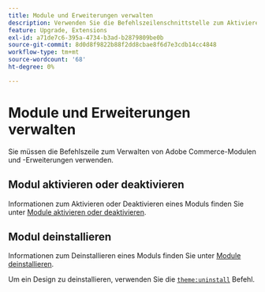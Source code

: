 ```yaml
---
title: Module und Erweiterungen verwalten
description: Verwenden Sie die Befehlszeilenschnittstelle zum Aktivieren, Deaktivieren und Deinstallieren von Adobe Commerce-Modulen und -Erweiterungen.
feature: Upgrade, Extensions
exl-id: a71de7c6-395a-4734-b3ad-b2879809be0b
source-git-commit: 8d0d8f9822b88f2dd8cbae8f6d7e3cdb14cc4848
workflow-type: tm+mt
source-wordcount: '68'
ht-degree: 0%

---
```


# Module und Erweiterungen verwalten

Sie müssen die Befehlszeile zum Verwalten von Adobe Commerce-Modulen und -Erweiterungen verwenden.

## Modul aktivieren oder deaktivieren

Informationen zum Aktivieren oder Deaktivieren eines Moduls finden Sie unter [Module aktivieren oder deaktivieren](../../installation/tutorials/manage-modules.md).

## Modul deinstallieren

Informationen zum Deinstallieren eines Moduls finden Sie unter [Module deinstallieren](../../installation/tutorials/uninstall-modules.md).

Um ein Design zu deinstallieren, verwenden Sie die [`theme:uninstall`](../../installation/tutorials/themes.md) Befehl.
